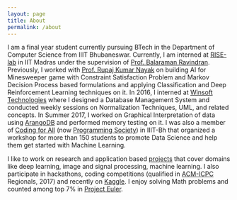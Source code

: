 ```yaml
---
layout: page
title: About
permalink: /about
---
```


I am a final year student currently pursuing BTech in the Department of Computer Science from IIIT Bhubaneswar. Currently, I am interned at [RISE-lab](http://rise.cse.iitm.ac.in) in IIT Madras under the supervision of [Prof. Balaraman Ravindran](http://www.cse.iitm.ac.in/~ravi/). Previously, I worked with [Prof. Rupaj Kumar Nayak](https://sites.google.com/a/iiit-bh.ac.in/r-k-nayak/) on building AI for Minesweeper game with Constraint Satisfaction Problem and Markov Decision Process based formulations and applying Classification and Deep Reinforcement Learning techniques on it. In 2016, I interned at [Winsoft Technologies](http://www.winsoftech.com/) where I designed a Database Management System and conducted weekly sessions on Normalization Techniques, UML, and related concepts. In Summer 2017, I worked on Graphical Interpretation of data using [ArangoDB](https://www.arangodb.com) and performed memory testing on it. I was also a member of [Coding for All](https://www.facebook.com/C4AIIITBH/) (now [Programming Society](https://www.facebook.com/psocietyiiitbh)) in IIIT-Bh that organized a workshop for more than 150 students to promote Data Science and help them get started with Machine Learning.

I like to work on research and application based [projects](/projects/) that cover domains like deep learning, image and signal processing, machine learning. I also participate in hackathons, coding competitions (qualified in [ACM-ICPC ](http://acm.iitkgp.ac.in/)Regionals, 2017) and recently on [Kaggle](https://www.kaggle.com/pranshu2). I enjoy solving Math problems and counted among top 7% in [Project Euler](https://projecteuler.net/). 
